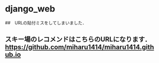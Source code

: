 # django_web

##　URLの貼付ミスをしてしまいました．
## スキー場のレコメンドはこちらのURLになります．https://github.com/miharu1414/miharu1414.github.io 

